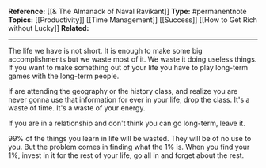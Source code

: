 
**Reference:** [[& The Almanack of Naval Ravikant]]
**Type:** #permanentnote 
**Topics:** [[Productivity]] [[Time Management]] [[Success]] [[How to Get Rich without Lucky]]
**Related:** 

----

The life we have is not short. It is enough to make some big accomplishments but we waste most of it. We waste it doing useless things. If you want to make something out of your life you have to play long-term games with the long-term people.

If are attending the geography or the history class, and realize you are never gonna use that information for ever in your life, drop the class. It's a waste of time. It's a waste of your energy.

If you are in a relationship and don't think you can go long-term, leave it. 

99% of the things you learn in life will be wasted. They will be of no use to you. But the problem comes in finding what the 1% is. When you find your 1%, invest in it for the rest of your life, go all in and forget about the rest.

